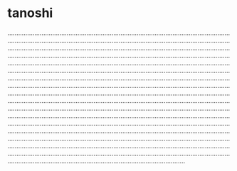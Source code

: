 # tanoshi
...............................................................................................................................................................................................................................................................................................................................................................................................................................................................................................................................................................................................................................................................................................................................................................................................................................................................................................................................................................................................................................................................................................................................................................................................................................................................................................................................................................................................................................................................................................................................................................................................................................................................................................................................................................................................................................................................................................................................................................................................................................................................................................................................................................................................................................................................................................